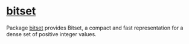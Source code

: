 # [bitset](https://godoc.org/github.com/takeyourhatoff/bitset)
Package [bitset](https://godoc.org/github.com/takeyourhatoff/bitset) provides Bitset, a compact and fast representation for a dense set of positive integer values.

